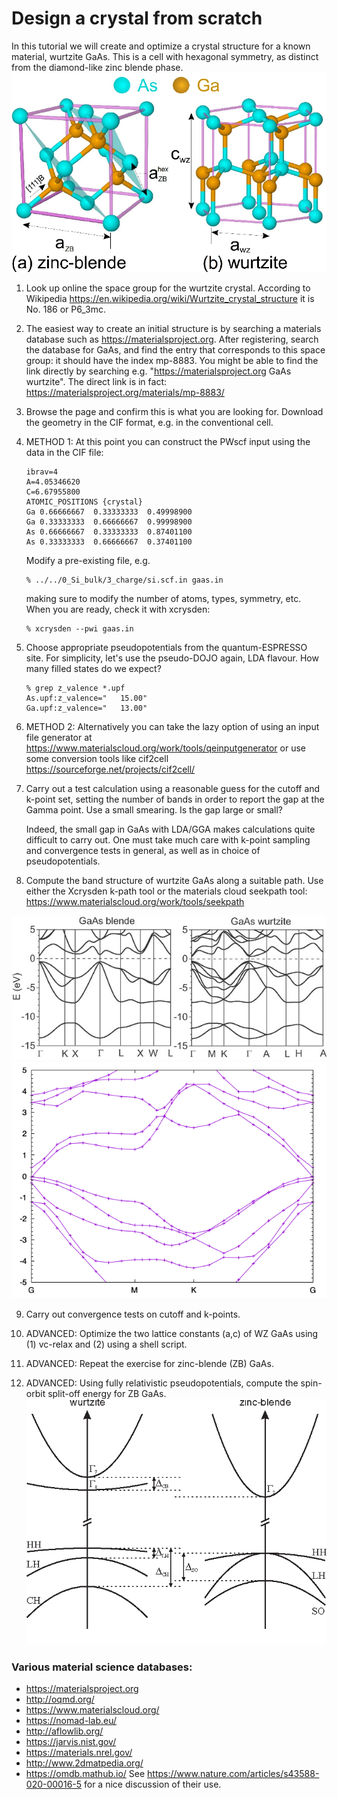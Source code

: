 # Design a crystal from scratch
In this tutorial we will create and optimize a crystal structure for a known material, wurtzite GaAs. This is a cell with hexagonal symmetry, as distinct from the diamond-like zinc blende phase.
![Wurtzite structure](Ref/GaAs_structures.png?raw=true "GaAs")

  1. Look up online the space group for the wurtzite crystal. According to Wikipedia https://en.wikipedia.org/wiki/Wurtzite_crystal_structure it is No. 186 or P6_3mc.
  2. The easiest way to create an initial structure is by searching a materials database such as https://materialsproject.org. 
     After registering, search the database for GaAs, and find the entry that corresponds to this space group: it should have the index mp-8883. You might be able to find the link directly by searching e.g. "https://materialsproject.org GaAs wurtzite". The direct link is in fact: https://materialsproject.org/materials/mp-8883/
  3. Browse the page and confirm this is what you are looking for. Download the geometry in the CIF format, e.g. in the conventional cell.
  4. METHOD 1: At this point you can construct the PWscf input using the data in the CIF file:
     ```
     ibrav=4
     A=4.05346620
     C=6.67955800
     ATOMIC_POSITIONS {crystal} 
     Ga 0.66666667  0.33333333  0.49998900  
     Ga 0.33333333  0.66666667  0.99998900  
     As 0.66666667  0.33333333  0.87401100  
     As 0.33333333  0.66666667  0.37401100  
     ```
     Modify a pre-existing file, e.g.
     ```
     % ../../0_Si_bulk/3_charge/si.scf.in gaas.in
     ``` 
     making sure to modify the number of atoms, types, symmetry, etc. When you are ready, check it with xcrysden:
     ```
     % xcrysden --pwi gaas.in
     ```
  5. Choose appropriate pseudopotentials from the quantum-ESPRESSO site. For simplicity, let's use the pseudo-DOJO again, LDA flavour. How many filled states do we expect?
     ```
     % grep z_valence *.upf
     As.upf:z_valence="   15.00"
     Ga.upf:z_valence="   13.00"
     ```

  6. METHOD 2: Alternatively you can take the lazy option of using an input file generator at https://www.materialscloud.org/work/tools/qeinputgenerator
     or use some conversion tools like cif2cell https://sourceforge.net/projects/cif2cell/

  7. Carry out a test calculation using a reasonable guess for the cutoff and k-point set, setting the number of bands in order to report the gap at the Gamma point. Use a small smearing. Is the gap large or small? 

     Indeed, the small gap in GaAs with LDA/GGA makes calculations quite difficult to carry out. One must take much care with k-point sampling and convergence tests in general, as well as in choice of pseudopotentials.

  8. Compute the band structure of wurtzite GaAs along a suitable path. Use either the Xcrysden k-path tool or the materials cloud seekpath tool: https://www.materialscloud.org/work/tools/seekpath 

![GaAs bands](Ref/GaAs_bands.jpeg?raw=true "GaAs bands")
![GaAs bands](Ref/GaAs_by_hand_bands.png?raw=true "GaAs bands")

  9. Carry out convergence tests on cutoff and k-points.

 10. ADVANCED: Optimize the two lattice constants (a,c) of WZ GaAs using (1) vc-relax and (2) using a shell script.

 11. ADVANCED: Repeat the exercise for zinc-blende (ZB) GaAs.

 12. ADVANCED: Using fully relativistic pseudopotentials, compute the spin-orbit split-off energy for ZB GaAs.
![GaAs SOC](Ref/GaAs_SOC.png?raw=true "GaAs SOC")

### Various material science databases:
  - https://materialsproject.org
  - http://oqmd.org/
  - https://www.materialscloud.org/
  - https://nomad-lab.eu/
  - http://aflowlib.org/
  - https://jarvis.nist.gov/
  - https://materials.nrel.gov/
  - http://www.2dmatpedia.org/
  - https://omdb.mathub.io/
  See https://www.nature.com/articles/s43588-020-00016-5 for a nice discussion of their use.
